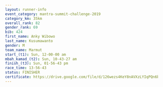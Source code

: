```yaml
---
layout: runner-info 
event_category: mantra-summit-challenge-2019 
category_km: 35km 
overall_rank: 82
gender_rank: 69
bib: 424
first_name: Anky Wibowo
last_name: Kusumawanto
gender: M
team_name: Marmut
start_(t1): Sun, 12-00-00 am
mbah_kamad_(t2): Sun, 10-43-27 am
finish_(t3): Sun, 01-56-43 pm
race_time: 13-56-43
status: FINISHER
certificate: https://drive.google.com/file/d/126wezs4KeY8nAVXzLYIqPQn6bdCdxkdI/view?usp=sharing
---
```

